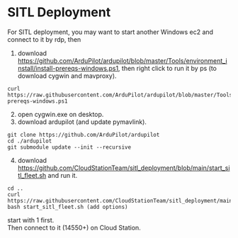 # SITL Deployment
For SITL deployment, you may want to start another Windows ec2 and connect to it by rdp, then
1. download https://github.com/ArduPilot/ardupilot/blob/master/Tools/environment_install/install-prereqs-windows.ps1, then right click to run it by ps (to download cygwin and mavproxy).
```
curl https://raw.githubusercontent.com/ArduPilot/ardupilot/blob/master/Tools/environment_install/install-prereqs-windows.ps1
```
2. open cygwin.exe on desktop.
3. download ardupilot (and update pymavlink).
```
git clone https://github.com/ArduPilot/ardupilot
cd ./ardupilot
git submodule update --init --recursive
```
4. download https://github.com/CloudStationTeam/sitl_deployment/blob/main/start_sitl_fleet.sh and run it.
```
cd ..
curl https://raw.githubusercontent.com/CloudStationTeam/sitl_deployment/main/start_sitl_fleet.sh
bash start_sitl_fleet.sh (add options)
```
start with 1 first. \
Then connect to it (14550+) on Cloud Station.

